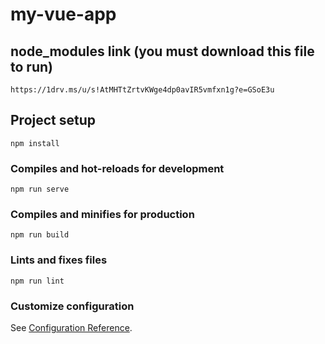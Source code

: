 # my-vue-app

## node_modules link (you must download this file to run)
```
https://1drv.ms/u/s!AtMHTtZrtvKWge4dp0avIR5vmfxn1g?e=GSoE3u
```

## Project setup
```
npm install
```

### Compiles and hot-reloads for development
```
npm run serve
```

### Compiles and minifies for production
```
npm run build
```

### Lints and fixes files
```
npm run lint
```

### Customize configuration
See [Configuration Reference](https://cli.vuejs.org/config/).
